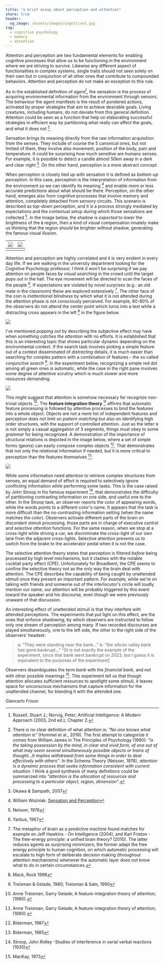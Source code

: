 ```yaml
---
title: "a brief essay about perception and attention"
share: true
header:
  og_image: /assets/images/cognitive3.jpg
tag:
  - cognitive psychology
  - memory 
  - attention
---
```

Attention and perception are two fundamental elements for enabling cognitive processes that allow us to be functioning in the environment where we are striving to survive. Likewise any different aspect of functionalities in complex systems, single traits should not seen solely on their own but in conjunction of all other ones that contribute to compounded behaviors.
Attention and perception do not make an exception to this rule. 

As in the established definition of _agent_[^1], the sensation is the process of acquiring environmental information from the environment through sensors. The behaviour the agent manifests is the result of pondered actions, activated by proper strategies that aim to achieve desirable goals.  Living creatures, including humans, do not deviate from this general definition. Attention could be seen as a function that help on elaborating successful strategies in efficient way by partitioning what really can affect the goals, and what it does not [^2]. 

Sensation brings its meaning directly from the raw information acquisition from the senses. They include of course the 5 canonical ones, but not limited of them, they involve also movement, position of the body, pain and temperature. It could be surprising how much sensitive are humans senses. For example, it is possible to detect a candle almost 50km away in a dark and clear night [^6]. On the other hand, perception is a more abstract concept. 

When perception is closely tied up with sensation it is defined as _bottom-up perception_. In this case, perception is the interpretation of information from the environment so we can identify its meaning [^3] and enable more or less accurate predictions about what should be there. Perception, on the other hand, emerges also from cognitive processes that involve memory and attention, completely detached from sensory circuits. This scenario is described as _top-down_ perception, and it is a process strongly mediated by expectations and the contextual setup during which those sensations are collected [^7]. In the image below, the shadow is _expected_ to lower the brightness of the `B` region, then a kind of visual compensation innately make us thinking that the region _should_ be brighter without shadow, generating the famous visual illusion. 

|![](https://upload.wikimedia.org/wikipedia/commons/thumb/b/be/Checker_shadow_illusion.svg/440px-Checker_shadow_illusion.svg.png)|![](https://upload.wikimedia.org/wikipedia/commons/thumb/2/21/Grey_square_optical_illusion_proof2.svg/440px-Grey_square_optical_illusion_proof2.svg.png)|
|--|--|
|||

Attention and perception are highly correlated and it is very evident in every day life. If we are walking in the university department looking for the Cognitive Psychology professor, I think it won't be surprising if we pay attention on people faces by _visual searching_ in the crowd until the target _pops out_ in the hall. The eye movement will be directed to scan the faces of the people [^8]. If expectations are violated by novel surprises (e.g.: an old mate in the classroom) these are explored extensively [^5]. The other face of the coin is _inattentional blindness_ by which what it is not attended during the attention phase is not consciously perceived. For example, 60-80% of the observers do not attend the center point which turns into a text while a distracting cross appears in the left [^9] in the figure below.

![](/assets/images/cognitive1.jpg)

I've mentioned _popping out_ by describing the subjective effect may have when something _catches the attention_ with no efforts. It is established that this is an interesting topic that shows particular dynamic depending on the environmental context. If the search task involves picking a simple feature out of a context disseminated of _distracting_ details, it is much easier than searching for complex pattern with a combination of features - the so called _conjunctive search_ [^10]. In the experiment below, recognizing a simple red dot among all green ones is automatic, while the case in the right pane involves some degree of attentive scrutiny which is much slower and more resources demanding.

![](/assets/images/cognitive2.jpg)

This might suggest that attention is somehow necessary for recognize non-trivial objects [^4]. The **feature integration theory** [^4] affirms that automatic feature processing is followed by attentive processes to bind the features into a whole object. Objects are not a mere list of independent features and perception does not limit on _pattern matching_ but also on identifying high order structures, with the support of controlled attention. 
Just as the letter `N` is not simply a casual aggregation of 3 segments, things must obey to some _grammar_ for being recognized. 
A demonstration of the importance of structural relations is depicted in the image below, where a set of simple forms (geons) can easily compose complex objects [^11]. That demonstrates that not only the relational information if needed, but it is more critical to perception than the features themselves [^12].   

![](/assets/images/cognitive3.jpg)

While some information need attention to retrieve complex structures from senses, an equal demand of effort is required to selectively ignore conflicting information while performing some tasks. This is the case raised by John Stroop in his famous experiment [^13], that demonstrates the difficulty of partitioning contrasting information on one side, and useful one to the other. In the Stroop task, an observer reports the color of appearing words, while the words points to a different color's name. It appears that the task is more difficult than the no-contrasting information setting (when the name matches the color). Observers activate different parts of the brain on discordant stimuli processing, those parts are in charge of executive control and _selective attention_ functions. For the same reason, when we stop at a cross-light while driving a car, we discriminate the cross-light of our own lane from the adjacent cross-lights. Selective attention prevents us to switch from the brake to the accelerator pedal when it is not the case.

The selective attention theory states that perception is filtered _before_ being processed by high level mechanisms, but it clashes with the notable cocktail party effect (CPE). Unfortunately for Broadbent, the CPE seems to confine the selective theory not as the only way the brain deal with attention. The CPE describes the capability of being caught by unattended stimuli once they present an important pattern. For example, while we're on talking with friends and someone out of the interlocutor's circle will loudly mention our name, our attention will be probably triggered by this event toward the speaker and his discourse, even though we were previously unaware of that discussion. 

An interesting effect of unattended stimuli is that they interfere with attended perceptions. The experiments that put light on this effect, are the ones that enforce _shadowing_, by which observers are instructed to follow only one stream of perception among many. If two recorded discourses are played simultaneously, one to the left side, the other to the right side of the observers' headset:
> a: "They were standing near the bank..."
> b: "the silicon valley bank has gone bankrupt..." ^[It is not exactly the example of the experiment, since that bank went bankrupt on 2023, but I guess it is equivalent to the purposes of the experiment]

Observers disambiguates the term _bank_ with the _financial bank_, and not with other possible meanings [^14]. This experiment tell us that though attention allocates sufficient resources to _spotlight_ some stimuli, it leaves space for unconscious mechanisms that capture information for the unattended channel, for blending it with the attended one.

Giancarlo Frison

[^1]: Russell, Stuart J.; Norvig, Peter; Artificial Intelligence: A Modern Approach  (2003, 2nd ed.); Chapter 2.
[^2]: There is no clear definition of what attention is: _"No one knows what attention is”_ (Hommel et al., 2019).  The first attempt to categorize it comes from William James in The Principles of Psychology (1890): _"is the taking possession by the mind, in clear and vivid form, of one out of what may seem several simultaneously possible objects or trains of thought…It implies withdrawal from some things in order to deal effectively with others"_. In the Schema Theory (Neisser, 1976), _attention is a dynamic process that seeks information consistent with current situation_. I think a good synthesis of many definitions could be summarized into _"attention is the allocation of resources and processing to a particular object, region, dimension"_.
[^3]: William Wozniak. [Sensation and Perception](https://www.apa.org/ed/precollege/topss/lessons/sensation.pdf)
[^4]: Anne Treisman, Garry Gelade; A feature-integration theory of attention; (1980). 
[^5]: The metaphor of brain as a predictive machine found matches for example on Jeff Hawkins - On Intelligence (2004), and Karl Friston - The free-energy principle: a unified brain theory? (2010). The latter reduces agents as surprising minimizers; the former adapt the free energy principle to human cognition, on which automatic processing will escalate to high form of deliberate decision making (throughout attention mechanisms) whenever the automatic layer does not know what to do in certain circumstances. 
[^6]: Okawa & Sampath, 2007
[^7]: Neisser, 1976
[^8]: Yarbus, 1967
[^9]: Mack, Rock 1998
[^10]: Treisman & Gelade, 1980; Treisman & Sato, 1990
[^11]: Biderman, 1987
[^12]: Biderman, 1985
[^13]: Stroop, John Ridley -Studies of interference in serial verbal reactions (1935)
[^14]: MacKay, 1973